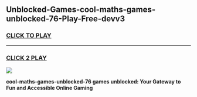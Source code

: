 
## Unblocked-Games-cool-maths-games-unblocked-76-Play-Free-devv3
<h3>
<a href="https://premium76.site?title=cool-maths-games-unblocked-76&ref=20A">CLICK TO PLAY</a></h3>
<hr>

<h3>
<a href="https://premium76.site?title=cool-maths-games-unblocked-76&ref=20A">CLICK 2 PLAY</a>
  
</h3>

<a href="https://premium76.site?title=cool-maths-games-unblocked-76&ref=20A"><img src="https://clearcache.store/games.png"></a>


**cool-maths-games-unblocked-76 games unblocked: Your Gateway to Fun and Accessible Online Gaming**
